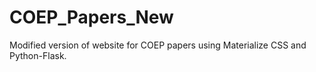 # COEP_Papers_New
Modified version of website for COEP papers using Materialize CSS and Python-Flask.
